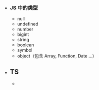 - ### JS 中的类型
	- null
	- undefined
	- number
	- bigint
	- string
	- boolean
	- symbol
	- object（包含 Array, Function, Date ...）
- ## TS
	-